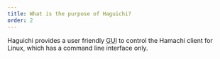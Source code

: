 ```yaml
---
title: What is the purpose of Haguichi?
order: 2
---
```

Haguichi provides a user friendly <abbr title="Graphical user interface">GUI</abbr> to control the Hamachi client for Linux, which has a command line interface only.
